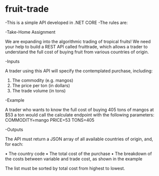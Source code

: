 # fruit-trade
-This is a simple API developed in .NET CORE
-The rules are:

-Take-Home Assignment

We are expanding into the algorithmic trading of tropical fruits!
We need your help to build a REST API called fruittrade, which allows a trader to understand
the full cost of buying fruit from various countries of origin.

-Inputs

A trader using this API will specify the contemplated purchase, including:

1. The commodity (e.g. mangos)
2. The price per ton (in dollars)
3. The trade volume (in tons)

-Example

A trader who wants to know the full cost of buying 405 tons of mangos at $53 a ton would call
the calculate endpoint with the following parameters: COMMODITY=mango PRICE=53 TONS=405

-Outputs

The API must return a JSON array of all available countries of origin, and, for each:

• The country code
• The total cost of the purchase
• The breakdown of the costs between variable and trade cost, as shown in the example

The list must be sorted by total cost from highest to lowest.
